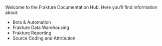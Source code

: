 Welcome to the Frakture Documentation Hub.  Here you'll find information about:

- Bots & Automation
- Frakture Data Warehousing
- Frakture Reporting
- Source Coding and Attribution
